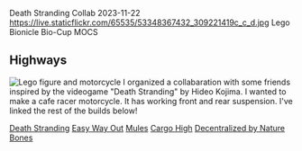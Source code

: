 Death Stranding Collab
2023-11-22
https://live.staticflickr.com/65535/53348367432_309221419c_c_d.jpg
Lego Bionicle Bio-Cup MOCS

## Highways

![Lego figure and motorcycle](https://live.staticflickr.com/65535/53348367432_8d5ca01357_k_d.jpg "Highways")
I organized a collabaration with some friends inspired by the videogame "Death Stranding" by Hideo Kojima. I wanted to make a cafe racer motorcycle. It has working front and rear suspension.
I've linked the rest of the builds below!

[Death Stranding](https://www.flickr.com/photos/lordoblivionthegreat/53348370512/ "Death Stranding")
[Easy Way Out]("https://www.flickr.com/photos/cement_addiction/53349473068 "Easy Way Out")
[Mules](https://www.flickr.com/photos/146387464@N06/53348379962/ "Mules")
[Cargo High]("https://www.flickr.com/photos/196669369@N08/53349250881/ "Cargo High")
[Decentralized by Nature](https://www.flickr.com/photos/daniel_brick_son/53348384147 "Decentralized by Nature")
[Bones]("https://www.flickr.com/photos/195287218@N05/53349256056/ "Bones")
